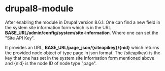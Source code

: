 # drupal8-module

After enabling the module in Drupal version 8.6.1. One can find a new field in the system site information form which is in the URL <strong>BASE_URL/admin/config/system/site-information</strong>. Where one can set the "Site API Key".

It provides an URL, <strong>BASE_URL/page_json/{siteapikey}/{nid}</strong> which returns the provided node object of type page in json format. The {siteapikey} is the key that one has set in the system site information form mentioned above and {nid} is the node ID of node type "page".
